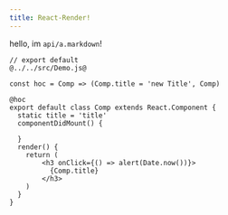 ```yaml
---
title: React-Render!
---
```


hello, im `api/a.markdown`!

```render-jsx
// export default 
@../../src/Demo.js@
```

```render-jsx
const hoc = Comp => (Comp.title = 'new Title', Comp)

@hoc
export default class Comp extends React.Component {
  static title = 'title'
  componentDidMount() {
    
  }
  render() {
    return (
        <h3 onClick={() => alert(Date.now())}>
          {Comp.title}
        </h3>
    )
  }
}
```